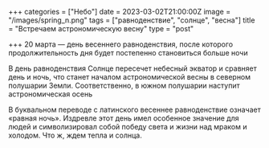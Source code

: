 +++
categories = ["Небо"]
date = 2023-03-02T21:00:00Z
image = "/images/spring_n.png"
tags = ["равноденствие", "солнце", "весна"]
title = "Встречаем астрономическую весну"
type = "post"

+++
20 марта — день весеннего равноденствия, после которого продолжительность дня будет постепенно становиться больше ночи

В день равноденствия Солнце пересечет небесный экватор и сравняет день и ночь, что станет началом астрономической весны в северном полушарии Земли. Соответственно, в южном полушарии наступит астрономическая осень

В буквальном переводе с латинского весеннее равноденствие означает «равная ночь». Издревле этот день имел особенное значение для людей и символизировал собой победу света и жизни над мраком и холодом. Что ж, ждем тепла и солнца.